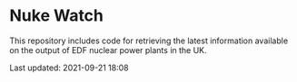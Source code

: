 # Nuke Watch

This repository includes code for retrieving the latest information available on the output of EDF nuclear power plants in the UK.

Last updated: 2021-09-21 18:08
